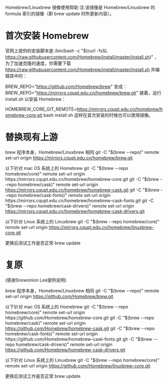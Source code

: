 Homebrew/Linuxbrew 镜像使用帮助
注:该镜像是 Homebrew/Linuxbrew 的 formula 索引的镜像（即 brew update 时所更新内容）。

# 首次安装 Homebrew
官网上提供的安装脚本是 /bin/bash -c "$(curl -fsSL https://raw.githubusercontent.com/Homebrew/install/master/install.sh)" ，为了加速克隆的速度，你需要下载 https://raw.githubusercontent.com/Homebrew/install/master/install.sh 并编辑其中的：

BREW_REPO="https://github.com/Homebrew/brew"
变成：
BREW_REPO="https://mirrors.cqupt.edu.cn/homebrew/brew.git"
接着，运行 install.sh 以安装 Homebrew：

HOMEBREW_CORE_GIT_REMOTE=https://mirrors.cqupt.edu.cn/homebrew/homebrew-core.git bash install.sh
这样在首次安装的时候也可以使用镜像。

# 替换现有上游
brew 程序本身，Homebrew/Linuxbrew 相同
git -C "$(brew --repo)" remote set-url origin https://mirrors.cqupt.edu.cn/homebrew/brew.git

以下针对 mac OS 系统上的 Homebrew
git -C "$(brew --repo homebrew/core)" remote set-url origin https://mirrors.cqupt.edu.cn/homebrew/homebrew-core.git
git -C "$(brew --repo homebrew/cask)" remote set-url origin https://mirrors.cqupt.edu.cn/homebrew/homebrew-cask.git
git -C "$(brew --repo homebrew/cask-fonts)" remote set-url origin https://mirrors.cqupt.edu.cn/homebrew/homebrew-cask-fonts.git
git -C "$(brew --repo homebrew/cask-drivers)" remote set-url origin https://mirrors.cqupt.edu.cn/homebrew/homebrew-cask-drivers.git

以下针对 Linux 系统上的 Linuxbrew
git -C "$(brew --repo homebrew/core)" remote set-url origin https://mirrors.cqupt.edu.cn/homebrew/linuxbrew-core.git

更换后测试工作是否正常
brew update

# 复原
(感谢Snowonion Lee提供说明)

brew 程序本身，Homebrew/Linuxbrew 相同
git -C "$(brew --repo)" remote set-url origin https://github.com/Homebrew/brew.git

以下针对 mac OS 系统上的 Homebrew
git -C "$(brew --repo homebrew/core)" remote set-url origin https://github.com/Homebrew/homebrew-core.git
git -C "$(brew --repo homebrew/cask)" remote set-url origin https://github.com/Homebrew/homebrew-cask.git
git -C "$(brew --repo homebrew/cask-fonts)" remote set-url origin https://github.com/Homebrew/homebrew-cask-fonts.git
git -C "$(brew --repo homebrew/cask-drivers)" remote set-url origin https://github.com/Homebrew/homebrew-cask-drivers.git

以下针对 Linux 系统上的 Linuxbrew
git -C "$(brew --repo homebrew/core)" remote set-url origin https://github.com/Homebrew/linuxbrew-core.git

更换后测试工作是否正常
brew update
